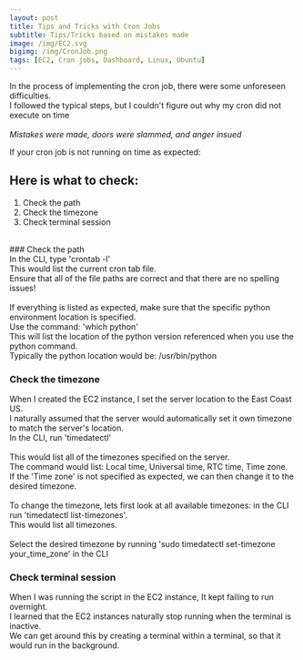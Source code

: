```yaml
---
layout: post
title: Tips and Tricks with Cron Jobs
subtitle: Tips/Tricks based on mistakes made
image: /img/EC2.svg
bigimg: /img/CronJob.png
tags: [EC2, Cron jobs, Dashboard, Linux, Ubuntu]
---
```


In the process of implementing the cron job, there were some unforeseen difficulties. <br>
I followed the typical steps, but I couldn't figure out why my cron did not execute on time <br>
<br>
*Mistakes were made, doors were slammed, and anger insued* <br>

If your cron job is not running on time as expected:

## Here is what to check:
1. Check the path
2. Check the timezone
3. Check terminal session
<br>
### Check the path <br>
In the CLI, type 'crontab -l' <br>
This would list the current cron tab file. <br>
Ensure that all of the file paths are correct and that there are no spelling issues! <br>
<br>
If everything is listed as expected, make sure that the specific python environment location is specified. <br>
Use the command: 'which python' <br>
This will list the location of the python version referenced when you use the python command. <br>
Typically the python location would be: /usr/bin/python

### Check the timezone <br>
When I created the EC2 instance, I set the server location to the East Coast US. <br>
I naturally assumed that the server would automatically set it own timezone to match the server's location. <br>
In the CLI, run 'timedatectl' <br>
<br>
This would list all of the timezones specified on the server. <br>
The command would list: Local time, Universal time, RTC time, Time zone. <br>
If the 'Time zone' is not specified as expected, we can then change it to the desired timezone. <br>
<br>
To change the timezone, lets first look at all available timezones: in the CLI run 'timedatectl list-timezones'. <br>
This would list all timezones. <br>
<br>
Select the desired timezone by running 'sudo timedatectl set-timezone your_time_zone' in the CLI <br>

### Check terminal session <br>
When I was running the script in the EC2 instance, It kept failing to run overnight. <br>
I learned that the EC2 instances naturally stop running when the terminal is inactive. <br>
We can get around this by creating a terminal within a terminal, so that it would run in the background. <br>


